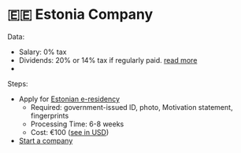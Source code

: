 # 🇪🇪 Estonia Company

Data:
* Salary: 0% tax
* Dividends: 20% or 14% tax if regularly paid. [read more](https://hshaus.com/taxation-of-dividends-in-estonia/)
* 

Steps:
* Apply for [Estonian e-residency](https://e-resident.gov.ee/become-an-e-resident/)
  * Required: government-issued ID, photo, Motivation statement, fingerprints
  * Processing Time: 6-8 weeks
  * Cost: €100 ([see in USD](https://exchangerate.guru/eur/usd/100/))
* [Start a company](https://e-resident.gov.ee/start-a-company/)
